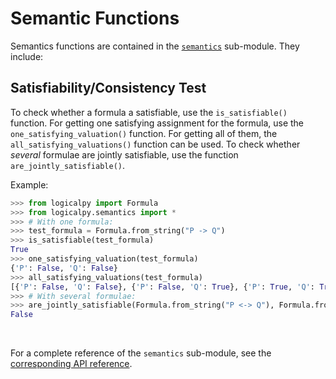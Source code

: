 # Semantic Functions

Semantics functions are contained in the [`semantics`](../api-reference/logicalpy/semantics.md) sub-module. They include:

## Satisfiability/Consistency Test

To check whether a formula a satisfiable, use the `is_satisfiable()` function.
For getting one satisfying assignment for the formula, use the `one_satisfying_valuation()` function.
For getting all of them, the `all_satisfying_valuations()` function can be used.
To check whether *several* formulae are jointly satisfiable, use the function `are_jointly_satisfiable()`.

Example:

```python
>>> from logicalpy import Formula
>>> from logicalpy.semantics import *
>>> # With one formula:
>>> test_formula = Formula.from_string("P -> Q")
>>> is_satisfiable(test_formula)
True
>>> one_satisfying_valuation(test_formula)
{'P': False, 'Q': False}
>>> all_satisfying_valuations(test_formula)
[{'P': False, 'Q': False}, {'P': False, 'Q': True}, {'P': True, 'Q': True}]
>>> # With several formulae:
>>> are_jointly_satisfiable(Formula.from_string("P <-> Q"), Formula.from_string("~P & Q"))
False
```

<br>

For a complete reference of the `semantics` sub-module, see the [corresponding API reference](../api-reference/logicalpy/semantics.md).
